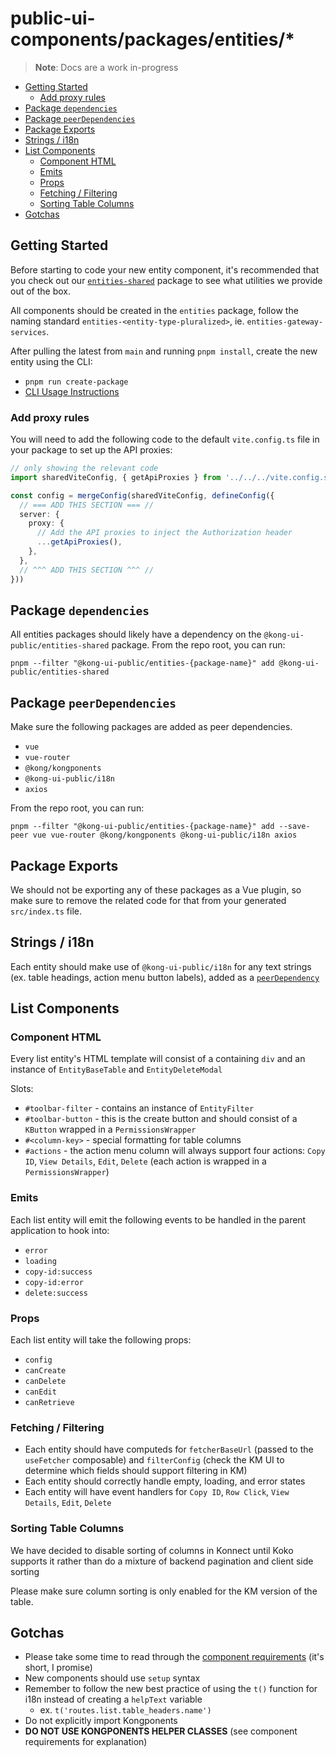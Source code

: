 # public-ui-components/packages/entities/*

> **Note**: Docs are a work in-progress

- [Getting Started](#getting-started)
  - [Add proxy rules](#add-proxy-rules)
- [Package `dependencies`](#package-dependencies)
- [Package `peerDependencies`](#package-peerdependencies)
- [Package Exports](#package-exports)
- [Strings / i18n](#strings--i18n)
- [List Components](#list-components)
  - [Component HTML](#component-html)
  - [Emits](#emits)
  - [Props](#props)
  - [Fetching / Filtering](#fetching--filtering)
  - [Sorting Table Columns](#sorting-table-columns)
- [Gotchas](#gotchas)

## Getting Started

Before starting to code your new entity component, it's recommended that you check out our [`entities-shared`](https://github.com/Kong/public-ui-components/tree/main/packages/entities/entities-shared) package to see what utilities we provide out of the box.

All components should be created in the `entities` package, follow the naming standard `entities-<entity-type-pluralized>`, ie. `entities-gateway-services`.

After pulling the latest from `main` and running `pnpm install`, create the new entity using the CLI:

- `pnpm run create-package`
- [CLI Usage Instructions](https://github.com/Kong/public-ui-components/blob/main/docs/creating-a-package.md#required-use-the-provided-cli-to-scaffold-your-new-package)

### Add proxy rules

You will need to add the following code to the default `vite.config.ts` file in your package to set up the API proxies:

```ts
// only showing the relevant code
import sharedViteConfig, { getApiProxies } from '../../../vite.config.shared'

const config = mergeConfig(sharedViteConfig, defineConfig({
  // === ADD THIS SECTION === //
  server: {
    proxy: {
      // Add the API proxies to inject the Authorization header
      ...getApiProxies(),
    },
  },
  // ^^^ ADD THIS SECTION ^^^ //
}))
```

## Package `dependencies`

All entities packages should likely have a dependency on the `@kong-ui-public/entities-shared` package. From the repo root, you can run:

```shell
pnpm --filter "@kong-ui-public/entities-{package-name}" add @kong-ui-public/entities-shared
```

## Package `peerDependencies`

Make sure the following packages are added as peer dependencies.

- `vue`
- `vue-router`
- `@kong/kongponents`
- `@kong-ui-public/i18n`
- `axios`

From the repo root, you can run:

```shell
pnpm --filter "@kong-ui-public/entities-{package-name}" add --save-peer vue vue-router @kong/kongponents @kong-ui-public/i18n axios
```

## Package Exports

We should not be exporting any of these packages as a Vue plugin, so make sure to remove the related code for that from your generated `src/index.ts` file.

## Strings / i18n

Each entity should make use of `@kong-ui-public/i18n` for any text strings (ex. table headings, action menu button labels), added as a [`peerDependency`](#package-peerdependencies)

## List Components

### Component HTML

Every list entity's HTML template will consist of a containing `div` and an instance of `EntityBaseTable` and `EntityDeleteModal`

Slots:

- `#toolbar-filter` - contains an instance of `EntityFilter`
- `#toolbar-button` - this is the create button and should consist of a `KButton` wrapped in a `PermissionsWrapper`
- `#<column-key>` - special formatting for table columns
- `#actions` - the action menu column will always support four actions: `Copy ID`, `View Details`, `Edit`, `Delete` (each action is wrapped in a `PermissionsWrapper`)

### Emits

Each list entity will emit the following events to be handled in the parent application to hook into:

- `error`
- `loading`
- `copy-id:success`
- `copy-id:error`
- `delete:success`

### Props

Each list entity will take the following props:

- `config`
- `canCreate`
- `canDelete`
- `canEdit`
- `canRetrieve`

### Fetching / Filtering

- Each entity should have computeds for `fetcherBaseUrl` (passed to the `useFetcher` composable) and `filterConfig` (check the KM UI to determine which fields should support filtering in KM)
- Each entity should correctly handle empty, loading, and error states
- Each entity will have event handlers for `Copy ID`, `Row Click`, `View Details`, `Edit`, `Delete`

### Sorting Table Columns

We have decided to disable sorting of columns in Konnect until Koko supports it rather than do a mixture of backend pagination and client side sorting

Please make sure column sorting is only enabled for the KM version of the table.

## Gotchas

- Please take some time to read through the [component requirements](https://github.com/Kong/public-ui-components/blob/main/docs/creating-a-package.md#component-requirements) (it's short, I promise)
- New components should use `setup` syntax
- Remember to follow the new best practice of using the `t()` function for i18n instead of creating a `helpText` variable
  - ex. `t('routes.list.table_headers.name')`
- Do not explicitly import Kongponents
- **DO NOT USE KONGPONENTS HELPER CLASSES** (see component requirements for explanation)
